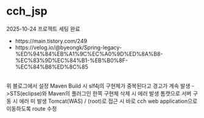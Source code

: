 # cch_jsp
2025-10-24 프로젝트 세팅 완료</br>
<ul>
<li>https://main.tistory.com/249</li>
<li>https://velog.io/@byeongk/Spring-legacy-%ED%94%84%EB%A1%9C%EC%A0%9D%ED%8A%B8-%EC%83%9D%EC%84%B1-%EB%B0%8F-%EC%84%B8%ED%8C%85</li>
</ul>
<br/>
위 블로그에서 설정
Maven Build 시 slf4j의 구현체가 중복된다고 경고가 계속 발생 ->STS(eclipse)와 Maven의 플러그인 한쪽 구현체 삭제 시 에러 발생
톰캣으로 서버 구동 시 에러 미 발생
Tomcat(WAS) / (root)로 접근 시 바로 cch web application으로 이동하도록 route 수정
